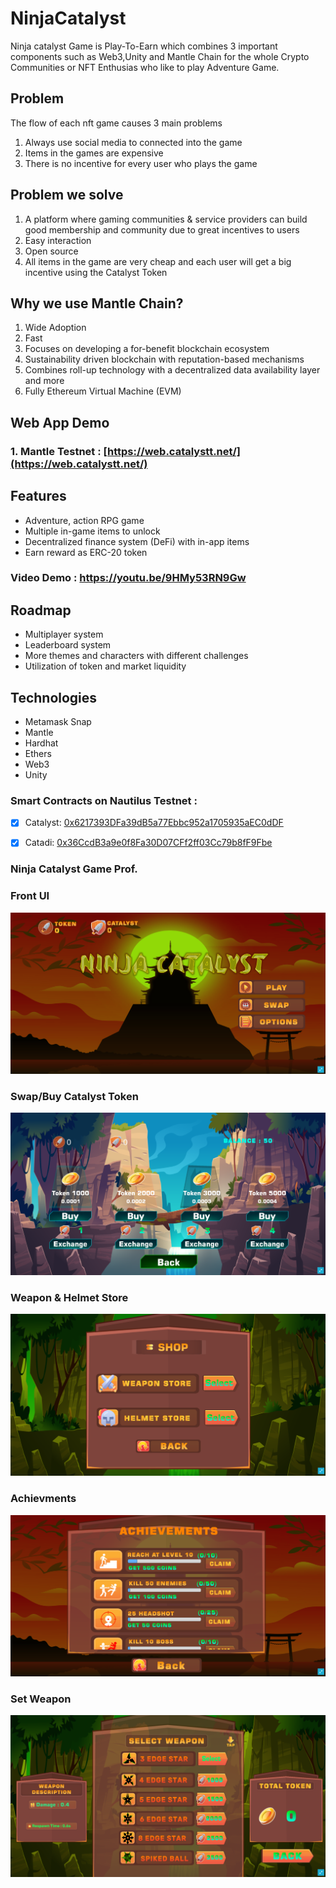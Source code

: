 # NinjaCatalyst
Ninja catalyst Game is Play-To-Earn which combines 3 important components such as Web3,Unity and Mantle Chain for the whole Crypto Communities or NFT Enthusias who like to play Adventure Game.

## Problem
The  flow of each nft game causes 3 main problems
1. Always use social media to connected into the game
2. Items in the games are expensive
3. There is no incentive for every user who plays the game

## Problem we solve
1. A platform where gaming communities & service providers can build good membership and community due to great incentives to users
2. Easy interaction
3. Open source
4. All items in the game are very cheap and each user will get a big incentive using the Catalyst Token

## Why we use Mantle Chain?
1. Wide Adoption
2. Fast
3. Focuses on developing a for-benefit blockchain ecosystem
4. Sustainability driven blockchain with reputation-based mechanisms
5. Combines roll-up technology with a decentralized data availability layer and more
6. Fully Ethereum Virtual Machine (EVM)

## Web App Demo
### 1. Mantle Testnet : [https://web.catalystt.net/](https://web.catalystt.net/)

## Features
* Adventure, action RPG game
* Multiple in-game items to unlock
* Decentralized finance system (DeFi) with in-app items
* Earn reward as ERC-20 token

### Video Demo : https://youtu.be/9HMy53RN9Gw

## Roadmap
- Multiplayer system
- Leaderboard system
- More themes and characters with different challenges
- Utilization of token and market liquidity

## Technologies
- Metamask Snap
- Mantle
- Hardhat
- Ethers
- Web3
- Unity


### Smart Contracts on Nautilus Testnet : 
- [x] Catalyst: [0x6217393DFa39dB5a77Ebbc952a1705935aEC0dDF](https://triton.nautscan.com/triton/search/0x36CcdB3a9e0f8Fa30D07CFf2ff03Cc79b8fF9Fbe)
- [x] Catadi:  [0x36CcdB3a9e0f8Fa30D07CFf2ff03Cc79b8fF9Fbe](https://triton.nautscan.com/triton/search/0x36CcdB3a9e0f8Fa30D07CFf2ff03Cc79b8fF9Fbe)


### Ninja Catalyst Game Prof.
### Front UI
<p align ="center">
<img src="./Prof/p1.png">
</p>

### Swap/Buy Catalyst Token
<p align ="center">
<img src="./Prof/p2.png">
</p>

### Weapon & Helmet Store
<p align ="center">
<img src="./Prof/p3.png">
</p>

### Achievments
<p align ="center">
<img src="./Prof/p4.png">
</p>

### Set Weapon
<p align ="center">
<img src="./Prof/p5.png">
</p>










